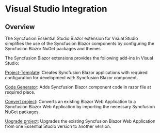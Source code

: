 # Visual Studio Integration

## Overview

The Syncfusion Essential Studio Blazor extension for Visual Studio simplifies the use of the Syncfusion Blazor components by configuring the Syncfusion Blazor NuGet packages and themes.

The Syncfusion Blazor extensions provides the following add-ins in Visual Studio:

[Project-Template](./visual-studio-extensions/template-studio):  Creates Syncfusion Blazor applications with required configuration for development with Syncfusion Blazor component.

[Code Generator](./visual-studio-extensions/code-generator):  Adds Syncfusion Blazor component code in razor file at required place.

[Convert project](./visual-studio-extensions/convert-project):  Converts an existing Blazor Web Application to a Syncfusion Blazor Web Application by importing the necessary Syncfusion NuGet packages.

[Upgrade project](./visual-studio-extensions/upgrade-project):  Upgrades the existing Syncfusion Blazor Web Application from one Essential Studio version to another version.